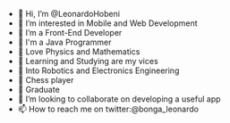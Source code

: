 - 👋 Hi, I’m @LeonardoHobeni
- 👀 I’m interested in Mobile and Web Development
- 🌱 I’m a Front-End Developer
- 👋 I'm a Java Programmer
- 👋 Love Physics and Mathematics
- 🌱 Learning and Studying are my vices
- 🌱 Into Robotics and Electronics Engineering
- 🌱 Chess player
- 🌱 Graduate
- 💞️ I’m looking to collaborate on developing a useful app
- 📫 How to reach me on twitter:@bonga_leonardo

<!---
LeonardoHobeni/LeonardoHobeni is a ✨ special ✨ repository because its `README.md` (this file) appears on your GitHub profile.
You can click the Preview link to take a look at your changes.
--->
